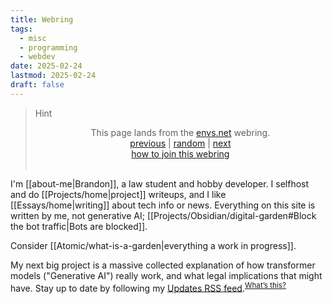 ```yaml
---
title: Webring
tags:
  - misc
  - programming
  - webdev
date: 2025-02-24
lastmod: 2025-02-24
draft: false
---
```

<blockquote class="callout tip" data-callout="tip">
	<div class="callout-title">
		<div class="callout-icon"></div>
		<div class="callout-title-inner"><p>Hint</p></div>      
	</div>
<div class="callout-content">
<div style="text-align:center;">This page lands from the <a class="external" href="https://envs.net">envs.net</a> webring.</pdiv
<div id="newring">
    <div style="text-align: center;">
        <a class="internal" href="https://envs.net/ring/?action=prev&me=befar">previous</a> |
        <a class="internal" href="https://envs.net/ring/?action=random&me=befar">random</a> |
        <a class="internal" href="https://envs.net/ring/?action=next&me=befar">next</a>
        <br>
        <a href="https://envs.net/ring/">how to join this webring</a>
    </div>
    <br/>
</div>
</div>
</blockquote>

I'm [[about-me|Brandon]], a law student and hobby developer. I selfhost and do [[Projects/home|project]] writeups, and I like [[Essays/home|writing]] about tech info or news. Everything on this site is written by me, not generative AI; [[Projects/Obsidian/digital-garden#Block the bot traffic|Bots are blocked]]. 

Consider [[Atomic/what-is-a-garden|everything a work in progress]].

My next big project is a massive collected explanation of how transformer models ("Generative AI") really work, and what legal implications that might have. Stay up to date by following my [Updates RSS feed](/Updates.xml).<sup><a class="internal" href="/Atomic/rss">What’s this?</a></sup>

